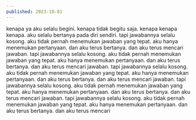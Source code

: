 ```yaml
---
published: 2023-10-01
---
```


kenapa ya aku selalu begini. kenapa tidak begitu saja. kenapa kenapa kenapa. aku selalu bertanya pada diri sendiri. tapi jawabannya selalu kosong. aku tidak pernah menemukan jawaban yang tepat. aku hanya menemukan pertanyaan. dan aku terus bertanya. dan aku terus mencari jawaban. tapi jawabannya selalu kosong. aku tidak pernah menemukan jawaban yang tepat. aku hanya menemukan pertanyaan. dan aku terus bertanya. dan aku terus mencari jawaban. tapi jawabannya selalu kosong. aku tidak pernah menemukan jawaban yang tepat. aku hanya menemukan pertanyaan. dan aku terus bertanya. dan aku terus mencari jawaban. tapi jawabannya selalu kosong. aku tidak pernah menemukan jawaban yang tepat. aku hanya menemukan pertanyaan. dan aku terus bertanya. dan aku terus mencari jawaban. tapi jawabannya selalu kosong. aku tidak pernah menemukan jawaban yang tepat. aku hanya menemukan pertanyaan. dan aku terus bertanya. dan aku terus mencari
